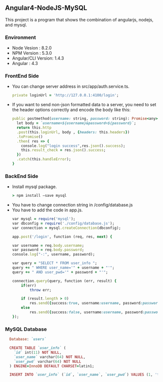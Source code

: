 ## Angular4-NodeJS-MySQL
This project is a program that shows the combination of angularjs, nodejs, and mysql.

### Environment
  - Node Vesion : 8.2.0
  - NPM Version : 5.3.0
  - Angular/CLI Version: 1.4.3
  - Angular : 4.3
  
### FrontEnd Side
  - You can change server address in src/app/auth.service.ts.
    ```ruby
    private loginUrl = 'http://127.0.0.1:4100/login';
    ```
  - If you want to send non-json formatted data to a server, you need to set the header options correctly and encode the body like this:
    ```ruby
    public postmethod(username: string, password: string): Promise<any> {  
      let body = `username=${username}&password=${password}`;
      return this.http
      .post(this.loginUrl, body , {headers: this.headers})
      .toPromise()
      .then( res => {
        console.log("login success",res.json().success);
        this.result_check = res.json().success;
      })
      .catch(this.handleError);
    }
    ```
### BackEnd Side
  - Install mysql package.
    ```ruby
    > npm install –save mysql
    ```
  - You have to change connection string in /config/database.js
  - You have to add the code in app.js.
    ```ruby
    var mysql = require('mysql');					
    var dbconfig = require('./config/database.js');
    var connection = mysql.createConnection(dbconfig);
    
    app.post('/login', function (req, res, next) {

    var username = req.body.username;
    var password = req.body.password;
    console.log("-:", username, password);

    var query = "SELECT * FROM user_info ";
    query += " WHERE user_name='" + username + "'";
    query += " AND user_pwd='" + password + "'";

    connection.query(query, function (err, result) {
        if(err)
            throw err;

        if (result.length > 0)
            res.send({success:true, username:username, password:password});
        else
            res.send({success:false, username:username, password:password});
    });
    ```
    
 ### MySQL Database
  ```ruby
    Database: `users`

    CREATE TABLE `user_info` (
      `id` int(11) NOT NULL,
      `user_name` varchar(64) NOT NULL,
      `user_pwd` varchar(64) NOT NULL
    ) ENGINE=InnoDB DEFAULT CHARSET=latin1;

    INSERT INTO `user_info` (`id`, `user_name`, `user_pwd`) VALUES (1, 'test', '123456');
  ```
    

